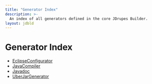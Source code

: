 ```yaml
---
title: "Generator Index"
description: >-
  An index of all generators defined in the core JDrupes Builder.
layout: jdbld
---
```


# Generator Index

  * [EclipseConfigurator](javadoc/org/jdrupes/builder/eclipse/EclipseConfigurator.html)
  * [JavaCompiler](javadoc/org/jdrupes/builder/java/JavaCompiler.html)
  * [Javadoc](javadoc/org/jdrupes/builder/java/Javadoc.html)
  * [UberJarGenerator](javadoc/org/jdrupes/builder/java/UberJarGenerator.html)

